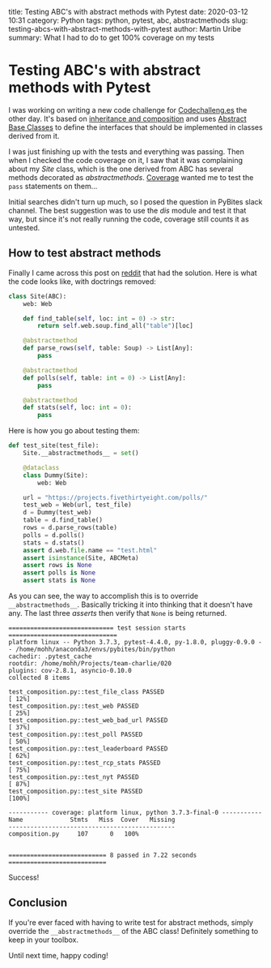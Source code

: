 title: Testing ABC's with abstract methods with Pytest
date: 2020-03-12 10:31
category: Python
tags: python, pytest, abc, abstractmethods
slug: testing-abcs-with-abstract-methods-with-pytest
author: Martin Uribe
summary: What I had to do to get 100% coverage on my tests

# Testing ABC's with abstract methods with Pytest

I was working on writing a new code challenge for [Codechalleng.es](https://codechalleng.es/) the other day.
It's based on [inheritance and composition](https://realpython.com/inheritance-composition-python/) and uses [Abstract Base Classes](https://docs.python.org/3/library/abc.html) to define the interfaces that should be implemented in classes derived from it.

I was just finishing up with the tests and everything was passing.
Then when I checked the code coverage on it, I saw that it was complaining about my *Site* class, which is the one derived from ABC has several methods decorated as *abstractmethods*.
[Coverage](https://coverage.readthedocs.io/en/coverage-5.0.3/) wanted me to test the `pass` statements on them...

Initial searches didn't turn up much, so I posed the question in PyBites slack channel.
The best suggestion was to use the *dis* module and test it that way, but since it's not really running the code, coverage still counts it as untested.

## How to test abstract methods

Finally I came across this post on [reddit](https://stackoverflow.com/questions/9757299/python-testing-an-abstract-base-class#17345619) that had the solution.
Here is what the code looks like, with doctrings removed:

```python
class Site(ABC):
    web: Web

    def find_table(self, loc: int = 0) -> str:
        return self.web.soup.find_all("table")[loc]

    @abstractmethod
    def parse_rows(self, table: Soup) -> List[Any]:
        pass

    @abstractmethod
    def polls(self, table: int = 0) -> List[Any]:
        pass

    @abstractmethod
    def stats(self, loc: int = 0):
        pass
```

Here is how you go about testing them:

```python
def test_site(test_file):
    Site.__abstractmethods__ = set()

    @dataclass
    class Dummy(Site):
        web: Web

    url = "https://projects.fivethirtyeight.com/polls/"
    test_web = Web(url, test_file)
    d = Dummy(test_web)
    table = d.find_table()
    rows = d.parse_rows(table)
    polls = d.polls()
    stats = d.stats()
    assert d.web.file.name == "test.html"
    assert isinstance(Site, ABCMeta)
    assert rows is None
    assert polls is None
    assert stats is None
```

As you can see, the way to accomplish this is to override `__abstractmethods__`.
Basically tricking it into thinking that it doesn't have any.
The last three *asserts* then verify that `None` is being returned.

```
============================= test session starts ==============================
platform linux -- Python 3.7.3, pytest-4.4.0, py-1.8.0, pluggy-0.9.0 -- /home/mohh/anaconda3/envs/pybites/bin/python
cachedir: .pytest_cache
rootdir: /home/mohh/Projects/team-charlie/020
plugins: cov-2.8.1, asyncio-0.10.0
collected 8 items                                                              

test_composition.py::test_file_class PASSED                              [ 12%]
test_composition.py::test_web PASSED                                     [ 25%]
test_composition.py::test_web_bad_url PASSED                             [ 37%]
test_composition.py::test_poll PASSED                                    [ 50%]
test_composition.py::test_leaderboard PASSED                             [ 62%]
test_composition.py::test_rcp_stats PASSED                               [ 75%]
test_composition.py::test_nyt PASSED                                     [ 87%]
test_composition.py::test_site PASSED                                    [100%]

----------- coverage: platform linux, python 3.7.3-final-0 -----------
Name             Stmts   Miss  Cover   Missing
----------------------------------------------
composition.py     107      0   100%


=========================== 8 passed in 7.22 seconds ===========================
```

Success!

## Conclusion

If you're ever faced with having to write test for abstract methods, simply override the `__abstractmethods__` of the ABC class!
Definitely something to keep in your toolbox.

Until next time, happy coding!

